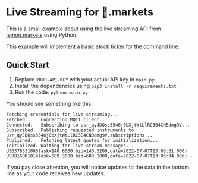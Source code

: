 # Live Streaming for 🍋.markets

This is a small example about using the [live streaming API](https://docs.lemon.markets/live-streaming/overview) from [lemon.markets](https://lemon.markets/) using Python.

This example will implement a basic stock ticker for the command line.

## Quick Start

1. Replace `YOUR-API-KEY` with your actual API key in `main.py`.
2. Install the dependencies using `pip3 install -r requirements.txt`
3. Run the code: `python main.py`

You should see something like this:

```log
Fetching credentials for live streaming...
Fetched.     Connecting MQTT client...
Connected.   Subscribing to usr_qyJDQss5546j0bXjtWtLlRC3B4CNBdmg9V...
Subscribed.  Publishing requested instruments to usr_qyJDQss5546j0bXjtWtLlRC3B4CNBdmg9V.subscriptions...
Published.   Fetching latest quotes for initialization...
Initialized. Waiting for live stream messages...
US0378331005(ask=140.6000,bid=140.5200,date=2022-07-07T13:05:31.000) US88160R1014(ask=689.3000,bid=688.2000,date=2022-07-07T13:05:34.806) -
```

If you pay close attention, you will notice updates to the data in the
bottom line as your code receives new updates.
